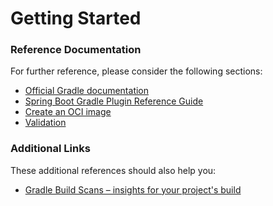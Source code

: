 # Getting Started

### Reference Documentation
For further reference, please consider the following sections:

* [Official Gradle documentation](https://docs.gradle.org)
* [Spring Boot Gradle Plugin Reference Guide](https://docs.spring.io/spring-boot/docs/2.3.1.RELEASE/gradle-plugin/reference/html/)
* [Create an OCI image](https://docs.spring.io/spring-boot/docs/2.3.1.RELEASE/gradle-plugin/reference/html/#build-image)
* [Validation](https://docs.spring.io/spring-boot/docs/2.3.1.RELEASE/reference/htmlsingle/#boot-features-validation)

### Additional Links
These additional references should also help you:

* [Gradle Build Scans – insights for your project's build](https://scans.gradle.com#gradle)

